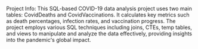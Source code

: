 Project Info:
This SQL-based COVID-19 data analysis project uses two main tables: CovidDeaths and CovidVaccinations. It calculates key metrics such as death percentages, infection rates, and vaccination progress. The project employs various SQL techniques including joins, CTEs, temp tables, and views to manipulate and analyze the data effectively, providing insights into the pandemic's global impact.
